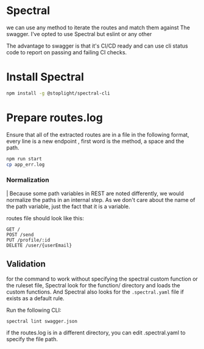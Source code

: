 # Spectral
we can use any method to iterate the routes and match them against The swagger. I've opted to use Spectral but eslint or any other 

The advantage to swagger is that it's CI/CD ready and can use cli status code to report on passing and failing CI checks.

# Install Spectral
```bash
npm install -g @stoplight/spectral-cli
```

# Prepare routes.log
Ensure that all of the extracted routes are in a file in the following format, every line is a new endpoint , first word is the method, a space and the path.
```bash
npm run start
cp app_err.log
```

### Normalization
| Because some path variables in REST are noted differently, we would normalize the paths in an internal step. As we don't care about the name of the path variable, just the fact that it is a variable.

routes file should look like this:
```
GET /
POST /send
PUT /profile/:id
DELETE /user/{userEmail}
```

## Validation
for the command to work without specifying the spectral custom function or the ruleset file, Spectral look for the function/ directory and loads the custom functions. And Spectral also looks for the `.spectral.yaml` file if exists as a default rule.


Run the following CLI:
```bash
spectral lint swagger.json 
```

if the routes.log is in a different directory, you can edit .spectral.yaml to specify the file path.

